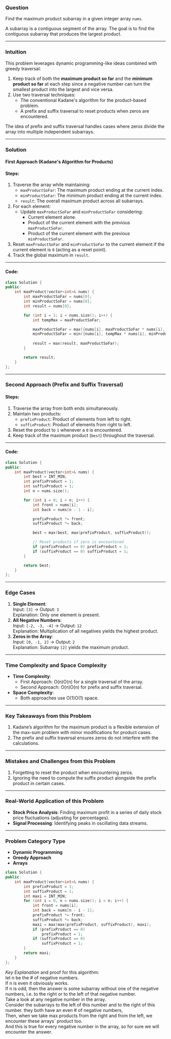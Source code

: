 
### **Question**

Find the maximum product subarray in a given integer array `nums`.

A subarray is a contiguous segment of the array. The goal is to find the contiguous subarray that produces the largest product.

---

### **Intuition**

This problem leverages dynamic programming-like ideas combined with greedy traversal:

1. Keep track of both the **maximum product so far** and the **minimum product so far** at each step since a negative number can turn the smallest product into the largest and vice versa.
2. Use two traversal techniques:
    - The conventional Kadane's algorithm for the product-based problem.
    - A prefix and suffix traversal to reset products when zeros are encountered.

The idea of prefix and suffix traversal handles cases where zeros divide the array into multiple independent subarrays.

---

### **Solution**

#### **First Approach (Kadane's Algorithm for Products)**

#### **Steps**:

1. Traverse the array while maintaining:
    - `maxProductSoFar`: The maximum product ending at the current index.
    - `minProductSoFar`: The minimum product ending at the current index.
    - `result`: The overall maximum product across all subarrays.
2. For each element:
    - Update `maxProductSoFar` and `minProductSoFar` considering:
        - Current element alone.
        - Product of the current element with the previous `maxProductSoFar`.
        - Product of the current element with the previous `minProductSoFar`.
3. Reset `maxProductSoFar` and `minProductSoFar` to the current element if the current element is `0` (acting as a reset point).
4. Track the global maximum in `result`.

---

#### **Code**:

```cpp
class Solution {
public:
    int maxProduct(vector<int>& nums) {
        int maxProductSoFar = nums[0];
        int minProductSoFar = nums[0];
        int result = nums[0];

        for (int i = 1; i < nums.size(); i++) {
            int tempMax = maxProductSoFar;

            maxProductSoFar = max({nums[i], maxProductSoFar * nums[i], minProductSoFar * nums[i]});
            minProductSoFar = min({nums[i], tempMax * nums[i], minProductSoFar * nums[i]});
            
            result = max(result, maxProductSoFar);
        }

        return result;
    }
};
```

---

### **Second Approach (Prefix and Suffix Traversal)**

#### **Steps**:

1. Traverse the array from both ends simultaneously.
2. Maintain two products:
    - `prefixProduct`: Product of elements from left to right.
    - `suffixProduct`: Product of elements from right to left.
3. Reset the product to `1` whenever a `0` is encountered.
4. Keep track of the maximum product (`best`) throughout the traversal.

---

#### **Code**:

```cpp
class Solution {
public:
    int maxProduct(vector<int>& nums) {
        int best = INT_MIN;
        int prefixProduct = 1;
        int suffixProduct = 1;
        int n = nums.size();

        for (int i = 0; i < n; i++) {
            int front = nums[i];
            int back = nums[n - 1 - i];

            prefixProduct *= front;
            suffixProduct *= back;

            best = max(best, max(prefixProduct, suffixProduct));

            // Reset products if zero is encountered
            if (prefixProduct == 0) prefixProduct = 1;
            if (suffixProduct == 0) suffixProduct = 1;
        }

        return best;
    }
};
```

---

### **Edge Cases**

1. **Single Element**:  
    Input: `[3]` → Output: `3`  
    Explanation: Only one element is present.
2. **All Negative Numbers**:  
    Input: `[-2, -3, -4]` → Output: `12`  
    Explanation: Multiplication of all negatives yields the highest product.
3. **Zeros in the Array**:  
    Input: `[0, -1, 2]` → Output: `2`  
    Explanation: Subarray `[2]` yields the maximum product.

---

### **Time Complexity and Space Complexity**

- **Time Complexity**:
    - First Approach: O(n)O(n) for a single traversal of the array.
    - Second Approach: O(n)O(n) for prefix and suffix traversal.
- **Space Complexity**:
    - Both approaches use O(1)O(1) space.

---

### **Key Takeaways from this Problem**

1. Kadane’s algorithm for the maximum product is a flexible extension of the max-sum problem with minor modifications for product cases.
2. The prefix and suffix traversal ensures zeros do not interfere with the calculations.

---

### **Mistakes and Challenges from this Problem**

1. Forgetting to reset the product when encountering zeros.
2. Ignoring the need to compute the suffix product alongside the prefix product in certain cases.

---

### **Real-World Application of this Problem**

- **Stock Price Analysis**: Finding maximum profit in a series of daily stock price fluctuations (adjusting for percentages).
- **Signal Processing**: Identifying peaks in oscillating data streams.

---

### **Problem Category Type**

- **Dynamic Programming**
- **Greedy Approach**
- **Arrays**


```cpp
class Solution {
public:
    int maxProduct(vector<int>& nums) {
        int prefixProduct = 1;
        int suffixProduct = 1;
        int maxi = INT_MIN;
        for (int i = 0, n = nums.size(); i < n; i++) {
            int front = nums[i];
            int back = nums[n - i - 1];
            prefixProduct *= front;
            suffixProduct *= back;
            maxi = max(max(prefixProduct, suffixProduct), maxi);
            if (prefixProduct == 0)
                prefixProduct = 1;
            if (suffixProduct == 0)
                suffixProduct = 1;
        }
        return maxi;
    }
};
```

_Key Explanation_ and proof for this algorithm:  
let n be the # of negative numbers.  
If n is even it obviously works.  
If n is odd, then the answer is some subarray without one of the negative numbers, i.e. to the right or to the left of that negative number.  
Take a look at any negative number in the array.  
Consider the subarrays to the left of this number and to the right of this number. they both have an even # of negative numbers,  
Then, when we take max products from the right and from the left, we encounter these arrays` product too.  
And this is true for every negative number in the array, so for sure we will encounter the answer.